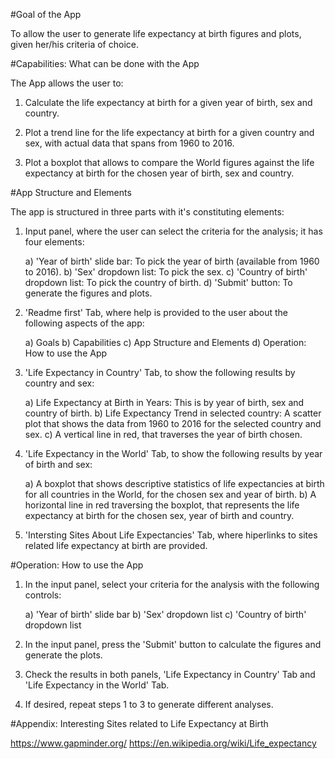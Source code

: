 #Goal of the App

To allow the user to generate life expectancy at birth figures and plots, given her/his criteria of choice.


#Capabilities:  What can be done with the App

The App allows the user to:

1) Calculate the life expectancy at birth for a given year of birth, sex and country.

2) Plot a trend line for the life expectancy at birth for a given country and sex, with actual data that spans from 1960 to 2016.

3) Plot a boxplot that allows to compare the World figures against the life expectancy at birth for the chosen year of birth, sex and country.
   

#App Structure and Elements

The app is structured in three parts with it's constituting elements:

1) Input panel, where the user can select the criteria for the analysis; it has four elements:

	a) 'Year of birth' slide bar:  To pick the year of birth (available from 1960 to 2016).
	b) 'Sex' dropdown list:  To pick the sex.
	c) 'Country of birth' dropdown list:  To pick the country of birth.
	d) 'Submit' button:  To generate the figures and plots.  

2) 'Readme first' Tab, where help is provided to the user about the following aspects of the app:
	
	a) Goals
	b) Capabilities
	c) App Structure and Elements
	d) Operation:  How to use the App
	
3) 'Life Expectancy in Country' Tab, to show the following results by country and sex:

	a) Life Expectancy at Birth in Years:  This is by year of birth, sex and country of birth.
	b) Life Expectancy Trend in selected country:  A scatter plot that shows the data from 1960 to 2016 for the selected country and sex.
	c) A vertical line in red, that traverses the year of birth chosen.
	
4) 'Life Expectancy in the World' Tab, to show the following results by year of birth and sex:

	a) A boxplot that shows descriptive statistics of life expectancies at birth for all countries in the World, for the chosen sex and year of birth.
	b) A horizontal line in red traversing the boxplot, that represents the life expectancy at birth for the chosen sex, year of birth and country. 


5) 'Intersting Sites About Life Expectancies' Tab, where hiperlinks to sites related life expectancy at birth are provided.


#Operation:  How to use the App

1) In the input panel, select your criteria for the analysis with the following controls:
	
	a) 'Year of birth' slide bar
	b) 'Sex' dropdown list
	c) 'Country of birth' dropdown list
	
2) In the input panel, press the 'Submit' button to calculate the figures and generate the plots.

3) Check the results in both panels, 'Life Expectancy in Country' Tab and 'Life Expectancy in the World' Tab.

4) If desired, repeat steps 1 to 3 to generate different analyses. 



#Appendix:  Interesting Sites related to Life Expectancy at Birth

https://www.gapminder.org/
https://en.wikipedia.org/wiki/Life_expectancy


